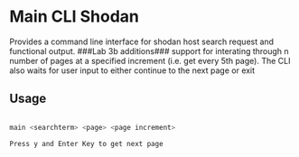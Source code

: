 # Main CLI Shodan 

Provides a command line interface for shodan host search request and functional output. ###Lab 3b additions### support for interating through n number of pages at a specified increment (i.e. get every 5th page). The CLI also waits for user input to either continue to the next page or exit

## Usage 

```bash

main <searchterm> <page> <page increment>

Press y and Enter Key to get next page

